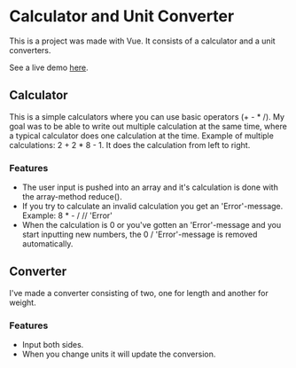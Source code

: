 # Calculator and Unit Converter
This is a project was made with Vue. It consists of a calculator and a unit converters.

See a live demo [here](calculator-and-unit-converter.netlify.app).

## Calculator 
This is a simple calculators where you can use basic operators (+ - * /). My goal was to be able to write out multiple calculation at the same time, where a typical calculator does one calculation at the time. Example of multiple calculations: 2 + 2 * 8 - 1. It does the calculation from left to right.

### Features  
- The user input is pushed into an array and it's calculation is done with the array-method reduce(). 
- If you try to calculate an invalid calculation you get an 'Error'-message. Example: 8 * - / // 'Error'
- When the calculation is 0 or you've gotten an 'Error'-message and you start inputting new numbers, the 0 / 'Error'-message is removed automatically.   

## Converter 
I've made a converter consisting of two, one for length and another for weight. 

### Features  
- Input both sides.
- When you change units it will update the conversion.
